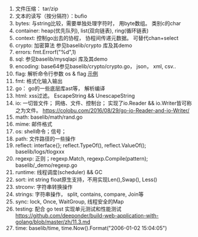 1. 文件压缩： tar/zip
2. 文本的读写（按分隔符）：bufio
3. bytes: 与string比较，需要单独处理字符时， 用byte数组。 类别c的char
4. container: heap(优先队列), list(双向链表), ring(循环链表)
5. context: 控制go出去的协程， 协程间传递元数据。 可替代chan+select
6. crypto: 加密算法 参见baselib/crypto 库及其demo
7. errors: fmt.Errorf("%d",1)
8. sql: 参见baselib/mysqlapi 库及其demo
9. encoding: base64参见baselib/crypto/crypto.go， json， xml, csv..
10. flag: 解析命令行参数  os & flag  [示例](http://www.01happy.com/golang-command-line-arguments/)
11. fmt: 格式化输入输出
12. go： go的一些底层库ast等， 解析编译
13. html: xss过滤。 EscapeString && UnescapeString
14. io: 一切皆文件； 网络、文件、控制台； 实现了io.Reader  && io.Writer皆可称之为文件。
    https://colobu.com/2016/08/29/go-io-Reader-and-io-Writer/
15. math: baselib/math/rand.go
16. mime: 邮件格式
17. os: shell命令；信号；
18. path: 文件路径的一些操作
19. reflect: interface{}; reflect.TypeOf(), reflect.ValueOf(); baselib/logs/tlogxxx
20. regexp: 正则；regexp.Match, regexp.Compile(pattern); baselib/_demo/regexp.go
21. runtime: 线程调度(scheduler) && GC
22. sort: int string float原生支持，不用实现Len(),Swap(), Less()
23. strconv: 字符串转换操作
24. strings: 字符串操作， split, contains, compare, Join等
25. sync: lock, Once, WaitGroup, 线程安全的Map
26. testing: 配合 go test 实现单元测试和性能测试  https://github.com/deeponder/build-web-application-with-golang/blob/master/zh/11.3.md
27. time: baselib/time, time.Now().Format("2006-01-02 15:04:05")
